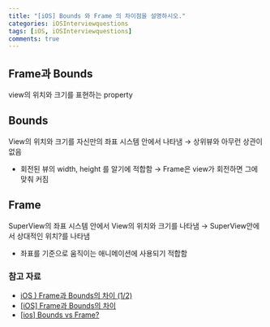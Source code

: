```yaml
---
title: "[iOS] Bounds 와 Frame 의 차이점을 설명하시오."
categories: iOSInterviewquestions
tags: [iOS, iOSInterviewquestions]
comments: true
---
```


## Frame과 Bounds

view의 위치와 크기를 표현하는 property

## Bounds

View의 위치와 크기를 자신만의 좌표 시스템 안에서 나타냄
→ 상위뷰와 아무런 상관이 없음
- 회전된 뷰의 width, height 를 알기에 적합함
    → Frame은 view가 회전하면 그에 맞춰 커짐

## Frame

SuperView의 좌표 시스템 안에서 View의 위치와 크기를 나타냄
→ SuperView안에서 상대적인 위치?를 나타냄
- 좌표를 기준으로 움직이는 애니메이션에 사용되기 적합함

### 참고 자료

- [iOS ) Frame과 Bounds의 차이 (1/2)](https://zeddios.tistory.com/203)
- [[iOS] Frame과 Bounds의 차이](https://velog.io/@cskim/iOS-Frame-vs.-Bound-t7k1gdd4kj)
- [[ios] Bounds vs Frame?](https://baked-corn.tistory.com/81)